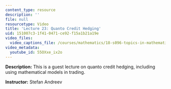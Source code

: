 ```yaml
---
content_type: resource
description: ''
file: null
resourcetype: Video
title: 'Lecture 23: Quanto Credit Hedging'
uid: 151007c3-1f41-0471-ce92-f15a1b21a19e
video_files:
  video_captions_file: /courses/mathematics/18-s096-topics-in-mathematics-with-applications-in-finance-fall-2013/video-lectures/lecture-23-quanto-credit-hedging/55OXxe_ix2o.vtt
video_metadata:
  youtube_id: 55OXxe_ix2o
---
```


**Description:** This is a guest lecture on quanto credit hedging, including using mathematical models in trading.

**Instructor:** Stefan Andreev